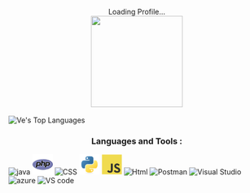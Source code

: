 <p align="center"> Loading Profile... <br>
<img src="https://i.gifer.com/origin/6a/6a2dfb96f278692f0900cc08975efe0e_w200.gif" width="180" height="180" /></a> 
</p>
<img alt="Ve's Top Languages" src="https://github-readme-stats.vercel.app/api/top-langs?username=vetate&langs_count=4&layout=compact&theme=react&bg_color=1F222E&title_color=68C3D4&icon_color=F8D866&border_color=1F222E" height="198px"/>
<div align="center">
   <h3> Languages and Tools :</h3>
   <p align="left">
      <img src="https://www.vectorlogo.zone/logos/java/java-icon.svg" alt="java" width="40" height="40"/> 
      <img src="https://raw.githubusercontent.com/devicons/devicon/master/icons/php/php-original.svg" alt="PHP" width="40" height="40"/> 
      <img src="https://img.icons8.com/color/48/000000/css3.png" alt="CSS" width="40" height="40"/></a>
      <img src="https://raw.githubusercontent.com/devicons/devicon/master/icons/python/python-original.svg" alt="Python" width="40" height="40"/></a>
      <img src="https://raw.githubusercontent.com/devicons/devicon/master/icons/javascript/javascript-original.svg" alt="Javascript" width="40" height="40"/></a>
      <img src="https://img.icons8.com/color/48/000000/html-5--v1.png" alt="Html" width="40" height="40"/></a>
      <img src="https://www.vectorlogo.zone/logos/getpostman/getpostman-icon.svg" alt="Postman" width="40" height="40"/></a>
      <img src="https://img.icons8.com/fluency/48/null/visual-studio.png" alt="Visual Studio" width="40" height="40"/></a>
      <img src="https://www.vectorlogo.zone/logos/microsoft_azure/microsoft_azure-icon.svg" alt="azure" width="40" height="40"/></a>
      <img src="https://img.icons8.com/fluent/48/000000/visual-studio-code-2019.png" alt="VS code" width="40" height="40"/></a>
   </p>
</div>
  
<!--
**vetate/vetate** is a ✨ _special_ ✨ repository because its `README.md` (this file) appears on your GitHub profile.




